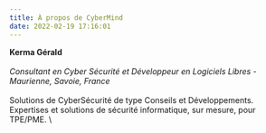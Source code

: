 ```yaml
---
title: À propos de CyberMind
date: 2022-02-19 17:16:01
---
```

**Kerma Gérald** \
\
*Consultant en Cyber Sécurité et Développeur en Logiciels Libres - Maurienne, Savoie, France* \
\
Solutions de CyberSécurité de type Conseils et Développements.
\
Expertises et solutions de sécurité informatique, sur mesure, pour TPE/PME. \